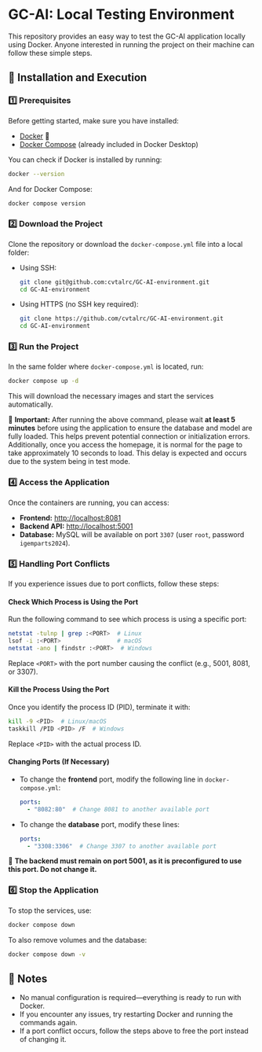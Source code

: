 # GC-AI: Local Testing Environment

This repository provides an easy way to test the GC-AI application locally using Docker. Anyone interested in running the project on their machine can follow these simple steps.

## 🚀 Installation and Execution

### 1️⃣ **Prerequisites**
Before getting started, make sure you have installed:
- [Docker](https://www.docker.com/get-started) 🐳
- [Docker Compose](https://docs.docker.com/compose/install/) (already included in Docker Desktop)

You can check if Docker is installed by running:
```sh
docker --version
```
And for Docker Compose:
```sh
docker compose version
```

### 2️⃣ **Download the Project**
Clone the repository or download the `docker-compose.yml` file into a local folder:

- Using SSH:
  ```sh
  git clone git@github.com:cvtalrc/GC-AI-environment.git
  cd GC-AI-environment
  ```
  
- Using HTTPS (no SSH key required):
  ```sh
  git clone https://github.com/cvtalrc/GC-AI-environment.git
  cd GC-AI-environment

  ```

### 3️⃣ **Run the Project**
In the same folder where `docker-compose.yml` is located, run:
```sh
docker compose up -d
```
This will download the necessary images and start the services automatically.

🚨 **Important:** After running the above command, please wait **at least 5 minutes** before using the application to ensure the database and model are fully loaded. This helps prevent potential connection or initialization errors. Additionally, once you access the homepage, it is normal for the page to take approximately 10 seconds to load. This delay is expected and occurs due to the system being in test mode.

### 4️⃣ **Access the Application**
Once the containers are running, you can access:
- **Frontend:** [http://localhost:8081](http://localhost:8081)
- **Backend API:** [http://localhost:5001](http://localhost:5001)
- **Database:** MySQL will be available on port `3307` (user `root`, password `igemparts2024`).

### 5️⃣ **Handling Port Conflicts**
If you experience issues due to port conflicts, follow these steps:

#### Check Which Process is Using the Port
Run the following command to see which process is using a specific port:
```sh
netstat -tulnp | grep :<PORT>  # Linux
lsof -i :<PORT>                # macOS
netstat -ano | findstr :<PORT>  # Windows
```
Replace `<PORT>` with the port number causing the conflict (e.g., 5001, 8081, or 3307).

#### Kill the Process Using the Port
Once you identify the process ID (PID), terminate it with:
```sh
kill -9 <PID>  # Linux/macOS
taskkill /PID <PID> /F  # Windows
```
Replace `<PID>` with the actual process ID.

#### Changing Ports (If Necessary)
- To change the **frontend** port, modify the following line in `docker-compose.yml`:
  ```yaml
  ports:
    - "8082:80"  # Change 8081 to another available port
  ```

- To change the **database** port, modify these lines:
  ```yaml
  ports:
    - "3308:3306"  # Change 3307 to another available port
  ```
  
🚨 **The backend must remain on port 5001, as it is preconfigured to use this port. Do not change it.**

### 6️⃣ **Stop the Application**
To stop the services, use:
```sh
docker compose down
```
To also remove volumes and the database:
```sh
docker compose down -v
```

## 📌 Notes
- No manual configuration is required—everything is ready to run with Docker.
- If you encounter any issues, try restarting Docker and running the commands again.
- If a port conflict occurs, follow the steps above to free the port instead of changing it.

